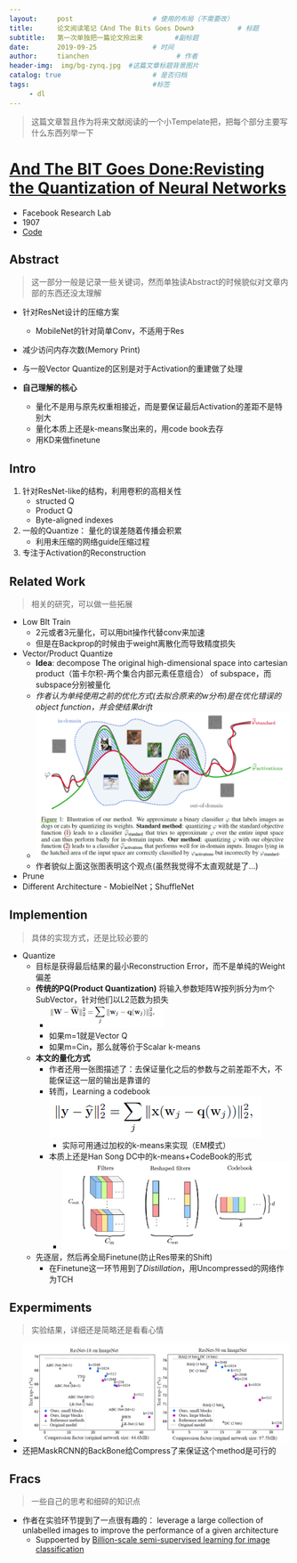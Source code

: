 ```yaml
---
layout:     post                    # 使用的布局（不需要改）
title:      论文阅读笔记《And The Bits Goes Down》           # 标题 
subtitle:   第一次单独把一篇论文拎出来        #副标题
date:       2019-09-25              # 时间
author:     tianchen                      # 作者
header-img:  img/bg-zynq.jpg  #这篇文章标题背景图片  
catalog: true                       # 是否归档
tags:                               #标签
     - dl
---
```


> 这篇文章暂且作为将来文献阅读的一个小Tempelate把，把每个部分主要写什么东西列举一下

# [And The BIT Goes Done:Revisting the Quantization of Neural Networks](https://arxiv.org/abs/1907.05686)
* Facebook Research Lab
* 1907
* [Code](https://github.com/facebookresearch/kill-the-bits)

## Abstract

> 这一部分一般是记录一些关键词，然而单独读Abstract的时候貌似对文章内部的东西还没太理解

* 针对ResNet设计的压缩方案
    * MobileNet的针对简单Conv，不适用于Res
* 减少访问内存次数(Memory Print)
* 与一般Vector Quantize的区别是对于Activation的重建做了处理

* **自己理解的核心**
    * 量化不是用与原先权重相接近，而是要保证最后Activation的差距不是特别大
    * 量化本质上还是k-means聚出来的，用code book去存
    * 用KD来做finetune

## Intro

1. 针对ResNet-like的结构，利用卷积的高相关性
    * structed Q
    * Product Q
    * Byte-aligned indexes
2. 一般的Quantize： 量化的误差随着传播会积累
    * 利用未压缩的网络guide压缩过程
3. 专注于Activation的Reconstruction


## Related Work

> 相关的研究，可以做一些拓展

* Low BIt Train
    * 2元或者3元量化，可以用bit操作代替conv来加速
    * 但是在Backprop的时候由于weight离散化而导致精度损失
* Vector/Product Quantize
    * **Idea**: decompose The original high-dimensional space into cartesian product（笛卡尔积-两个集合内部元素任意组合） of subspace，而subspace分别被量化
    * *作者认为单纯使用之前的优化方式(去拟合原来的w分布)是在优化错误的object function，并会使结果drift*
    * ![](https://github.com/A-suozhang/MyPicBed/raw/master/img/20190925155414.png)
    * 作者貌似上面这张图表明这个观点(虽然我觉得不太直观就是了...)
* Prune 
* Different Architecture - MobielNet；ShuffleNet    

## Implemention

> 具体的实现方式，还是比较必要的

* Quantize
    * 目标是获得最后结果的最小Reconstruction Error，而不是单纯的Weight偏差
    * **传统的PQ(Product Quantization)** 将输入参数矩阵W按列拆分为m个SubVector，针对他们以L2范数为损失
        * ![](https://github.com/A-suozhang/MyPicBed/raw/master/img/20190925111938.png)
        * 如果m=1就是Vector Q
        * 如果m=Cin，那么就等价于Scalar k-means
    * **本文的量化方式**
        * 作者还用一张图描述了：去保证量化之后的参数与之前差距不大，不能保证这一层的输出是靠谱的
        * 转而，Learning a codebook ![](https://github.com/A-suozhang/MyPicBed/raw/master/img/20190925112226.png)
            * 实际可用通过加权的k-means来实现（EM模式）
        * 本质上还是Han Song DC中的k-means+CodeBook的形式
            * ![](https://github.com/A-suozhang/MyPicBed/raw/master/img/20190925155604.png)
    * 先逐层，然后再全局Finetune(防止Res带来的Shift)
        * 在Finetune这一环节用到了*Distillation*，用Uncompressed的网络作为TCH
    
## Expermiments

> 实验结果，详细还是简略还是看看心情

* ![](https://github.com/A-suozhang/MyPicBed/raw/master/img/20190925154249.png)
* 还把MaskRCNN的BackBone给Compress了来保证这个method是可行的

## Fracs

> 一些自己的思考和细碎的知识点

* 作者在实验环节提到了一点很有趣的： leverage a large collection of unlabelled images to improve the performance of a given architecture 
    * Suppoerted by [Billion-scale semi-supervised learning for image classification](https://www.semanticscholar.org/paper/Billion-scale-semi-supervised-learning-for-image-Yalniz-J%C3%A9gou/88ee291cf1f57fd0f4914a80b986a08a90d887f1)


